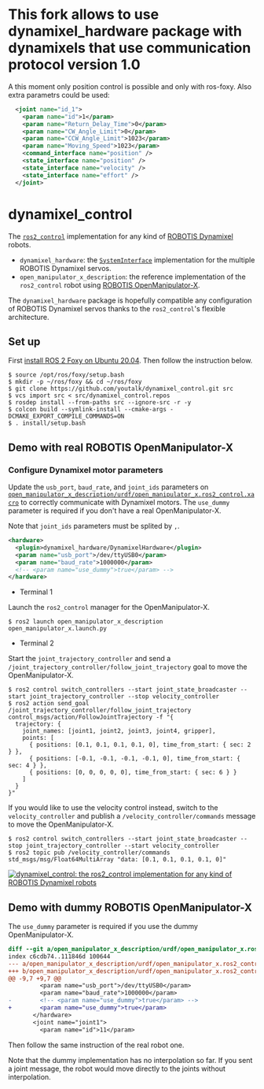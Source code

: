 # This fork allows to use dynamixel_hardware package with dynamixels that use communication protocol version 1.0
A this moment only position control is possible and only with ros-foxy. 
Also extra parametrs could be used:
```xml
  <joint name="id_1">
    <param name="id">1</param>
    <param name="Return_Delay_Time">0</param>
    <param name="CW_Angle_Limit">0</param>
    <param name="CCW_Angle_Limit">1023</param>
    <param name="Moving_Speed">1023</param>
    <command_interface name="position" />
    <state_interface name="position" />
    <state_interface name="velocity" />
    <state_interface name="effort" />
  </joint>
```


# dynamixel_control

The [`ros2_control`](https://github.com/ros-controls/ros2_control) implementation for any kind of [ROBOTIS Dynamixel](https://emanual.robotis.com/docs/en/dxl/) robots.

- `dynamixel_hardware`: the [`SystemInterface`](https://github.com/ros-controls/ros2_control/blob/master/hardware_interface/include/hardware_interface/system_interface.hpp) implementation for the multiple ROBOTIS Dynamixel servos.
- `open_manipulator_x_description`: the reference implementation of the `ros2_control` robot using [ROBOTIS OpenManipulator-X](https://emanual.robotis.com/docs/en/platform/openmanipulator_x/overview/).

The `dynamixel_hardware` package is hopefully compatible any configuration of ROBOTIS Dynamixel servos thanks to the `ros2_control`'s flexible architecture.

## Set up

First [install ROS 2 Foxy on Ubuntu 20.04](https://index.ros.org/doc/ros2/Installation/Foxy/Linux-Install-Debians/). Then follow the instruction below.

```shell
$ source /opt/ros/foxy/setup.bash
$ mkdir -p ~/ros/foxy && cd ~/ros/foxy
$ git clone https://github.com/youtalk/dynamixel_control.git src
$ vcs import src < src/dynamixel_control.repos
$ rosdep install --from-paths src --ignore-src -r -y
$ colcon build --symlink-install --cmake-args -DCMAKE_EXPORT_COMPILE_COMMANDS=ON
$ . install/setup.bash
```

## Demo with real ROBOTIS OpenManipulator-X

### Configure Dynamixel motor parameters

Update the `usb_port`, `baud_rate`, and `joint_ids` parameters on [`open_manipulator_x_description/urdf/open_manipulator_x.ros2_control.xacro`](https://github.com/youtalk/dynamixel_control/blob/main/open_manipulator_x_description/urdf/open_manipulator_x.ros2_control.xacro#L9-L12) to correctly communicate with Dynamixel motors.
The `use_dummy` parameter is required if you don't have a real OpenManipulator-X.

Note that `joint_ids` parameters must be splited by `,`.

```xml
<hardware>
  <plugin>dynamixel_hardware/DynamixelHardware</plugin>
  <param name="usb_port">/dev/ttyUSB0</param>
  <param name="baud_rate">1000000</param>
  <!-- <param name="use_dummy">true</param> -->
</hardware>
```

- Terminal 1

Launch the `ros2_control` manager for the OpenManipulator-X.

```shell
$ ros2 launch open_manipulator_x_description open_manipulator_x.launch.py
```

- Terminal 2

Start the `joint_trajectory_controller` and send a `/joint_trajectory_controller/follow_joint_trajectory` goal to move the OpenManipulator-X.

```shell
$ ros2 control switch_controllers --start joint_state_broadcaster --start joint_trajectory_controller --stop velocity_controller
$ ros2 action send_goal /joint_trajectory_controller/follow_joint_trajectory control_msgs/action/FollowJointTrajectory -f "{
  trajectory: {
    joint_names: [joint1, joint2, joint3, joint4, gripper],
    points: [
      { positions: [0.1, 0.1, 0.1, 0.1, 0], time_from_start: { sec: 2 } },
      { positions: [-0.1, -0.1, -0.1, -0.1, 0], time_from_start: { sec: 4 } },
      { positions: [0, 0, 0, 0, 0], time_from_start: { sec: 6 } }
    ]
  }
}"
```

If you would like to use the velocity control instead, switch to the `velocity_controller` and publish a `/velocity_controller/commands` message to move the OpenManipulator-X.

```shell
$ ros2 control switch_controllers --start joint_state_broadcaster --stop joint_trajectory_controller --start velocity_controller
$ ros2 topic pub /velocity_controller/commands std_msgs/msg/Float64MultiArray "data: [0.1, 0.1, 0.1, 0.1, 0]"
```

[![dynamixel_control: the ros2_control implementation for any kind of ROBOTIS Dynamixel robots](https://img.youtube.com/vi/EZtBaU-otzI/0.jpg)](https://www.youtube.com/watch?v=EZtBaU-otzI)

## Demo with dummy ROBOTIS OpenManipulator-X

The `use_dummy` parameter is required if you use the dummy OpenManipulator-X.

```diff
diff --git a/open_manipulator_x_description/urdf/open_manipulator_x.ros2_control.xacro b/open_manipulator_x_description/urdf/open_manipulator_x.ros2_control.xacro
index c6cdb74..111846d 100644
--- a/open_manipulator_x_description/urdf/open_manipulator_x.ros2_control.xacro
+++ b/open_manipulator_x_description/urdf/open_manipulator_x.ros2_control.xacro
@@ -9,7 +9,7 @@
         <param name="usb_port">/dev/ttyUSB0</param>
         <param name="baud_rate">1000000</param>
-        <!-- <param name="use_dummy">true</param> -->
+        <param name="use_dummy">true</param>
       </hardware>
       <joint name="joint1">
         <param name="id">11</param>
```

Then follow the same instruction of the real robot one.

Note that the dummy implementation has no interpolation so far.
If you sent a joint message, the robot would move directly to the joints without interpolation.
